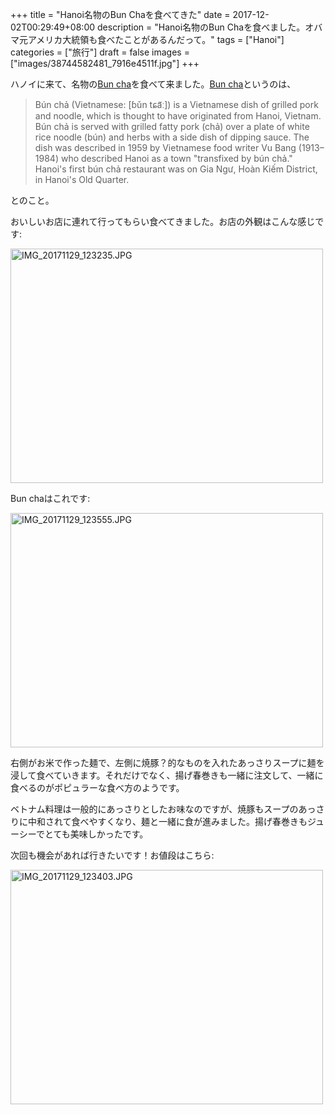 +++
title = "Hanoi名物のBun Chaを食べてきた"
date = 2017-12-02T00:29:49+08:00
description = "Hanoi名物のBun Chaを食べました。オバマ元アメリカ大統領も食べたことがあるんだって。"
tags = ["Hanoi"]
categories = ["旅行"]
draft = false
images = ["images/38744582481_7916e4511f.jpg"]
+++

ハノイに来て、名物の[Bun cha](https://en.wikipedia.org/wiki/Bun_cha)を食べて来ました。[Bun cha](https://en.wikipedia.org/wiki/Bun_cha)というのは、

> Bún chả (Vietnamese: [ɓǔn tɕa᷉ː]) is a Vietnamese dish of grilled pork and noodle, which is thought to have originated from Hanoi, Vietnam. Bún chả is served with grilled fatty pork (chả) over a plate of white rice noodle (bún) and herbs with a side dish of dipping sauce. The dish was described in 1959 by Vietnamese food writer Vu Bang (1913–1984) who described Hanoi as a town "transfixed by bún chả." Hanoi's first bún chả restaurant was on Gia Ngư, Hoàn Kiếm District, in Hanoi's Old Quarter.

とのこと。

おいしいお店に連れて行ってもらい食べてきました。お店の外観はこんな感じです:

<a href="https://www.flickr.com/photos/42332031@N02/23880243007/in/dateposted/" title="IMG_20171129_123235.JPG"><img src="https://farm5.staticflickr.com/4535/23880243007_d056ae162e.jpg" width="500" height="375" alt="IMG_20171129_123235.JPG"></a><script async src="//embedr.flickr.com/assets/client-code.js" charset="utf-8"></script>

Bun chaはこれです:

<a href="https://www.flickr.com/photos/42332031@N02/38744582481/in/dateposted/" title="IMG_20171129_123555.JPG"><img src="https://farm5.staticflickr.com/4560/38744582481_7916e4511f.jpg" width="500" height="375" alt="IMG_20171129_123555.JPG"></a><script async src="//embedr.flickr.com/assets/client-code.js" charset="utf-8"></script>

右側がお米で作った麺で、左側に焼豚？的なものを入れたあっさりスープに麺を浸して食べていきます。それだけでなく、揚げ春巻きも一緒に注文して、一緒に食べるのがポピュラーな食べ方のようです。

ベトナム料理は一般的にあっさりとしたお味なのですが、焼豚もスープのあっさりに中和されて食べやすくなり、麺と一緒に食が進みました。揚げ春巻きもジューシーでとても美味しかったです。

次回も機会があれば行きたいです！お値段はこちら:

<a href="https://www.flickr.com/photos/42332031@N02/37857553155/in/dateposted/" title="IMG_20171129_123403.JPG"><img src="https://farm5.staticflickr.com/4531/37857553155_c1bdccb0c7.jpg" width="500" height="375" alt="IMG_20171129_123403.JPG"></a><script async src="//embedr.flickr.com/assets/client-code.js" charset="utf-8"></script>

